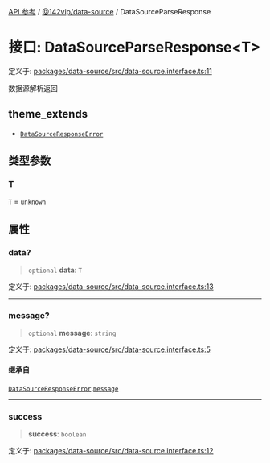 [API 参考](../../../index.md) / [@142vip/data-source](../index.md) / DataSourceParseResponse

# 接口: DataSourceParseResponse\<T\>

定义于: [packages/data-source/src/data-source.interface.ts:11](https://github.com/142vip/core-x/blob/d978b443ed1221c42602080459c0a22aae31b2d5/packages/data-source/src/data-source.interface.ts#L11)

数据源解析返回

## theme_extends

- [`DataSourceResponseError`](DataSourceResponseError.md)

## 类型参数

### T

`T` = `unknown`

## 属性

### data?

> `optional` **data**: `T`

定义于: [packages/data-source/src/data-source.interface.ts:13](https://github.com/142vip/core-x/blob/d978b443ed1221c42602080459c0a22aae31b2d5/packages/data-source/src/data-source.interface.ts#L13)

***

### message?

> `optional` **message**: `string`

定义于: [packages/data-source/src/data-source.interface.ts:5](https://github.com/142vip/core-x/blob/d978b443ed1221c42602080459c0a22aae31b2d5/packages/data-source/src/data-source.interface.ts#L5)

#### 继承自

[`DataSourceResponseError`](DataSourceResponseError.md).[`message`](DataSourceResponseError.md#message)

***

### success

> **success**: `boolean`

定义于: [packages/data-source/src/data-source.interface.ts:12](https://github.com/142vip/core-x/blob/d978b443ed1221c42602080459c0a22aae31b2d5/packages/data-source/src/data-source.interface.ts#L12)
